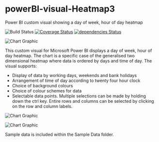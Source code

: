 # powerBI-visual-Heatmap3
Power BI custom visual showing a day of week, hour of day heatmap

![Build Status](https://travis-ci.org/DiaAzul/powerBI-visual-PopPyramid3.svg?branch=Version-1.10.0) [![Coverage Status](https://coveralls.io/repos/github/DiaAzul/powerBI-visual-PopPyramid3/badge.svg?branch=Version-1.10.0)](https://coveralls.io/github/DiaAzul/powerBI-visual-PopPyramid3?branch=Version-1.10.0) [![dependencies Status](https://david-dm.org/diaazul/powerBI-visual-PopPyramid3/status.svg)](https://david-dm.org/diaazul/powerBI-visual-PopPyramid3)


![Chart Graphic]("./assets/heatmapExample1.png")

This custom visual for Microsoft Power BI displays a day of week, hour of day heatmap. The chart is a specific case of the generalised two dimensional heatmap where data is ordered by days and time of day. The visual supports:
+ Display of data by working days, weekends and bank holidays
+ Arrangement of time of day according to twenty four hour clock
+ Choice of background colours
+ Choice of colour schemes for data
+ Selectable data points. Multiple selections can be made by holding down the ctrl key. Entire rows and columns can be selected by clicking on the row and column labels.

![Chart Graphic]("./assets/selectionExample2.png")


![Chart Graphic]("./assets/formattingOptions.png")

Sample data is included within the Sample Data folder.
